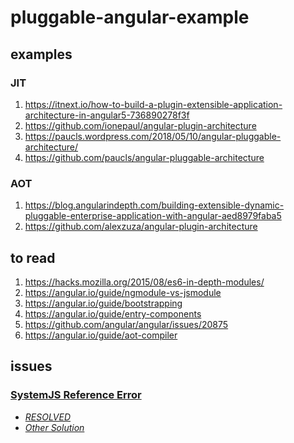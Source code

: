 # pluggable-angular-example


## examples
### JIT
1. https://itnext.io/how-to-build-a-plugin-extensible-application-architecture-in-angular5-736890278f3f
1. https://github.com/ionepaul/angular-plugin-architecture
2. https://paucls.wordpress.com/2018/05/10/angular-pluggable-architecture/
2. https://github.com/paucls/angular-pluggable-architecture

### AOT
1. https://blog.angularindepth.com/building-extensible-dynamic-pluggable-enterprise-application-with-angular-aed8979faba5
1. https://github.com/alexzuza/angular-plugin-architecture

## to read
1. https://hacks.mozilla.org/2015/08/es6-in-depth-modules/
2. https://angular.io/guide/ngmodule-vs-jsmodule
3. https://angular.io/guide/bootstrapping
4. https://angular.io/guide/entry-components
5. https://github.com/angular/angular/issues/20875
6. https://angular.io/guide/aot-compiler

## issues
### [SystemJS Reference Error](https://stackoverflow.com/questions/53322954/angular-7-error-referenceerror-systemjs-is-not-defined)

- *[RESOLVED](https://stackoverflow.com/a/53702437/1984657)*
- *[Other Solution](https://github.com/systemjs/systemjs/issues/1940#issuecomment-490280011)*
